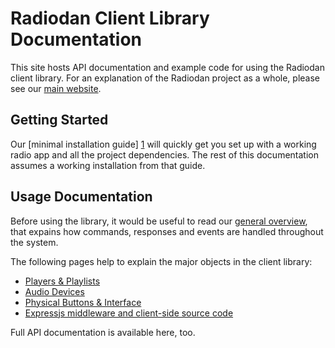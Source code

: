# Radiodan Client Library Documentation

This site hosts API documentation and example code for using the Radiodan
client library. For an explanation of the Radiodan project as a whole, please
see our [main website](http://radiodan.net).

## Getting Started

Our [minimal installation guide] [1] will quickly get you set up with
a working radio app and all the project dependencies. The rest of this
documentation assumes a working installation from that guide.

## Usage Documentation

Before using the library, it would be useful to read our [general overview][2], that
expains how commands, responses and events are handled throughout the system.

The following pages help to explain the major objects in the client library:

* [Players & Playlists](usage/players-playlists.md)
* [Audio Devices](usage/audio-devices.md)
* [Physical Buttons & Interface](usage/physical-buttons-and-interface.md)
* [Expressjs middleware and client-side source code](usage/express-middleware.md)

Full API documentation is available here, too.

[1]: http://radiodan.net/help/tutorials/simplest-radio-laptop-macos.html
[2]: usage/overview.md

